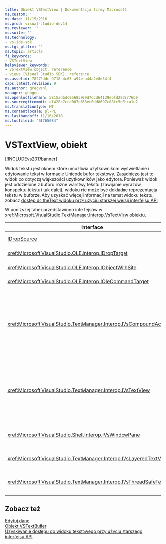 ```yaml
---
title: Obiekt VSTextView | Dokumentacja firmy Microsoft
ms.custom: ''
ms.date: 11/15/2016
ms.prod: visual-studio-dev14
ms.reviewer: ''
ms.suite: ''
ms.technology:
- vs-ide-sdk
ms.tgt_pltfrm: ''
ms.topic: article
f1_keywords:
- VSTextView
helpviewer_keywords:
- VSTextView object, reference
- views [Visual Studio SDK], reference
ms.assetid: 78272ddc-9718-4c65-a94e-a44a2e8d54f4
caps.latest.revision: 9
ms.author: gregvanl
manager: ghogen
ms.openlocfilehash: 5815adbdc05685999d7dcd64139ebfd29b8776b9
ms.sourcegitcommit: af428c7ccd007e668ec0dd8697c88fc5d8bca1e2
ms.translationtype: MT
ms.contentlocale: pl-PL
ms.lasthandoff: 11/16/2018
ms.locfileid: "51765084"
---
```

# <a name="vstextview-object"></a>VSTextView, obiekt
[!INCLUDE[vs2017banner](../includes/vs2017banner.md)]

Widok tekstu jest oknem które umożliwia użytkownikom wyświetlanie i edytowanie tekst w formacie Unicode bufor tekstowy. Zasadniczo jest to widok co dotyczą większości użytkowników jako edytora. Ponieważ widok jest oddzielone z buforu różne warstwy tekstu (zawijanie wyrazów, konspektu tekstu i tak dalej), widoku nie może być dokładne reprezentacja tekstu w buforze. Aby uzyskać więcej informacji na temat widoku tekstu, zobacz [dostęp do theText widoku przy użyciu starszej wersji interfejsu API](../extensibility/accessing-thetext-view-by-using-the-legacy-api.md)  
  
 W poniższej tabeli przedstawiono interfejsów w <xref:Microsoft.VisualStudio.TextManager.Interop.VsTextView> obiektu.  
  
|Interface|Opis|  
|---------------|-----------------|  
|[IDropSource](http://msdn.microsoft.com/library/windows/desktop/ms690071)|Standardowy interfejs OLE.|  
|<xref:Microsoft.VisualStudio.OLE.Interop.IDropTarget>|Standardowy interfejs OLE.|  
|<xref:Microsoft.VisualStudio.OLE.Interop.IObjectWithSite>|Standardowy interfejs OLE.|  
|<xref:Microsoft.VisualStudio.OLE.Interop.IOleCommandTarget>|Standardowy interfejs OLE.|  
|<xref:Microsoft.VisualStudio.TextManager.Interop.IVsCompoundAction>|Włącza funkcję tworzenia działania złożonego (czyli akcje, które są grupowane w jednostce pojedynczego Cofnij/ponów).|  
|<xref:Microsoft.VisualStudio.TextManager.Interop.IVsTextView>|Zawiera podstawowe metody do zarządzania i uzyskiwania dostępu do tego widoku. `IVsTextView` nie jest wątek bezpieczne.|  
|<xref:Microsoft.VisualStudio.Shell.Interop.IVsWindowPane>|Tworzy i zarządza okienka w oknie.|  
|<xref:Microsoft.VisualStudio.TextManager.Interop.IVsLayeredTextView>|Współdziała z warstwami tekstu.|  
|<xref:Microsoft.VisualStudio.TextManager.Interop.IVsThreadSafeTextView>|Wykonuje operacje na widok z innego wątku.|  
  
## <a name="see-also"></a>Zobacz też  
 [Edytuj dane](http://msdn.microsoft.com/en-us/f08872bd-fd9c-4e36-8cf2-a2a2622ef986)   
 [Obiekt VSTextBuffer](../extensibility/vstextbuffer-object.md)   
 [Uzyskiwanie dostępu do widoku tekstowego przy użyciu starszego interfejsu API](../extensibility/accessing-thetext-view-by-using-the-legacy-api.md)

